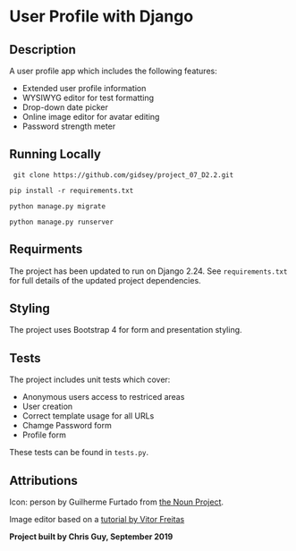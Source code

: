 # User Profile with Django

## Description

A user profile app which includes the following features:

* Extended user profile information
* WYSIWYG editor for test formatting
* Drop-down date picker
* Online image editor for avatar editing
* Password strength meter


## Running Locally

` 
git clone https://github.com/gidsey/project_07_D2.2.git
`

`
pip install -r requirements.txt
`
  
 `
 python manage.py migrate
 `

 `
 python manage.py runserver
 `


## Requirments
The project has been updated to run on Django 2.24. 
See `requirements.txt` for full details of the updated project dependencies.


## Styling
The project uses Bootstrap 4 for form and presentation styling.


## Tests
The project includes unit tests which cover:

* Anonymous users access to restriced areas
* User creation
* Correct template usage for all URLs
* Chamge Password form
* Profile form

These tests can be found in `tests.py`.


## Attributions
Icon: person by Guilherme Furtado from [the Noun Project](https://thenounproject.com/).

Image editor based on a [tutorial by Vitor Freitas](https://simpleisbetterthancomplex.com/tutorial/2017/03/02/how-to-crop-images-in-a-django-application.html) 

**Project built by Chris Guy, September 2019**

